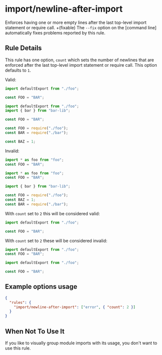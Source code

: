 # import/newline-after-import

Enforces having one or more empty lines after the last top-level import
statement or require call. +(fixable) The `--fix` option on the [command line]
automatically fixes problems reported by this rule.

## Rule Details

This rule has one option, `count` which sets the number of newlines that are
enforced after the last top-level import statement or require call. This option
defaults to `1`.

Valid:

```js
import defaultExport from "./foo";

const FOO = "BAR";
```

```js
import defaultExport from "./foo";
import { bar } from "bar-lib";

const FOO = "BAR";
```

```js
const FOO = require("./foo");
const BAR = require("./bar");

const BAZ = 1;
```

Invalid:

```js
import * as foo from "foo";
const FOO = "BAR";
```

```js
import * as foo from "foo";
const FOO = "BAR";

import { bar } from "bar-lib";
```

```js
const FOO = require("./foo");
const BAZ = 1;
const BAR = require("./bar");
```

With `count` set to `2` this will be considered valid:

```js
import defaultExport from "./foo";

const FOO = "BAR";
```

With `count` set to `2` these will be considered invalid:

```js
import defaultExport from "./foo";
const FOO = "BAR";
```

```js
import defaultExport from "./foo";

const FOO = "BAR";
```

## Example options usage

```json
{
  "rules": {
    "import/newline-after-import": ["error", { "count": 2 }]
  }
}
```

## When Not To Use It

If you like to visually group module imports with its usage, you don't want to
use this rule.
